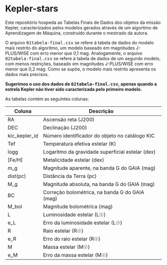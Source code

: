 # Kepler-stars
Este repositório hospeda as Tabelas Finais de Dados dos objetos da missão Kepler, caracterizados pelos modelos gerados através de um algoritmo de Aprendizagem de Máquina, construído durante o mestrado da autora.

O arquivo <kbd>01tabela-final.csv</kbd> se refere à tabela de dados do modelo mais restrito do algoritmo, um modelo baseado em magnitudes J-PLUS/WISE com erro menor que 0,1 mag. Analogamente, o arquivo <kbd>02tabela-final.csv</kbd> se refere à tabela de dados de um segundo modelo, com menos restrições, baseado em magnitudes J-PLUS/WISE com erro menor que 0,2 mag. Como se supõe, o modelo mais restrito apresenta os dados mais precisos. 

**Sugerimos o uso dos dados de <kbd>02tabela-final.csv</kbd>, apenas quando a estrela Kepler não tiver sido caracterizada pelo primeiro modelo.**

As tabelas contém as seguintes colunas:

| Coluna        | Descrição     |
| ------------- | ------------- |
| RA            | Ascensão reta (J200) |
| DEC           | Declinação  (J200)|
| kic_kepler_id | Número identificador do objeto no catálogo KIC |
| Tef           | Temperatura efetiva estelar (K) |
| logg          | Logaritmo da gravidade superficial estelar (dex) |
| [Fe/H]        | Metalicidade estelar (dex) |
| m_g           | Magnitude aparente, na banda G do GAIA (mag) |
| dist(pc)      | Distância da Terra (pc) |
| M_g           | Magnitude absoluta, na banda G do GAIA (mag) |
| BC            | Correção bolométrica, na banda G do GAIA (mag) |
| M_bol         | Magnitude bolométrica (mag) |
| L             | Luminosidade estelar (L☉) |
| e_L           | Erro da luminosidade estelar (L☉) |
| R             | Raio estelar (R☉) |
| e_R           | Erro do raio estelar (R☉) |
| M             | Massa estelar (M☉) |
| e_M           | Erro da massa estelar (M☉) |
